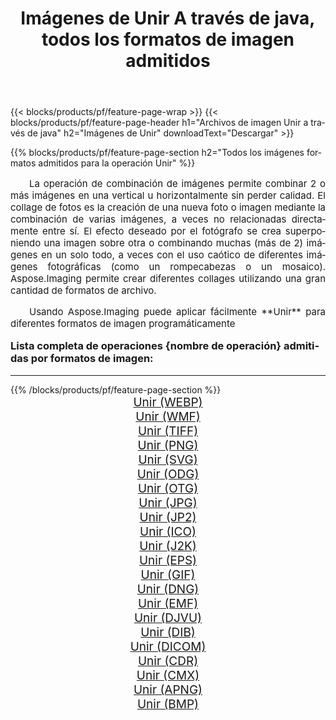 ﻿---
title: Imágenes de Unir A través de java, todos los formatos de imagen admitidos 
weight: 3920
url: /es/java/merge/ 
lang: es
langdirlevel: 2
locales: zh-hans,ja,it,ru,de,es,fr,nl,id,lt,pl,pt,vi,tr,ko,zh-hant,ar,hi,th,sv,cs,uk,he
description: Usando Aspose.Imaging puede fácilmente Unir imágenes a través de java
---

{{< blocks/products/pf/feature-page-wrap >}}
{{< blocks/products/pf/feature-page-header h1="Archivos de imagen Unir a través de java" h2="Imágenes de Unir" downloadText="Descargar" >}}


{{% blocks/products/pf/feature-page-section  h2="Todos los imágenes formatos admitidos para la operación Unir" %}}
<p align="justify" style="text-indent:2em;font-size:15px;">
La operación de combinación de imágenes permite combinar 2 o más imágenes en una vertical u horizontalmente sin perder calidad. El collage de fotos es la creación de una nueva foto o imagen mediante la combinación de varias imágenes, a veces no relacionadas directamente entre sí. El efecto deseado por el fotógrafo se crea superponiendo una imagen sobre otra o combinando muchas (más de 2) imágenes en un solo todo, a veces con el uso caótico de diferentes imágenes fotográficas (como un rompecabezas o un mosaico). Aspose.Imaging permite crear diferentes collages utilizando una gran cantidad de formatos de archivo.
</p>
<p align="justify" style="text-indent:2em;font-size:15px;">
Usando Aspose.Imaging puede aplicar fácilmente **Unir** para diferentes formatos de imagen programáticamente
</p>
<h3 style="margin-top:16px;">
Lista completa de operaciones {nombre de operación} admitidas por formatos de imagen:
</h3>
<hr/>
{{% /blocks/products/pf/feature-page-section %}}
<div class="container-fluid productfamilypage bg-gray">
    <div class="convertypes bg-gray agp-content section">
        <div class="container">
		<div class="row other-converters" style="gap: 10px;font-size: 19px;text-align:center;">
		    <div class='col-md-3 other-converter remove-lp remove-rp'><a href="/imaging/es/java/merge/webp/" style="padding:15px;">Unir (WEBP)</a></div><div class='col-md-3 other-converter remove-lp remove-rp'><a href="/imaging/es/java/merge/wmf/" style="padding:15px;">Unir (WMF)</a></div><div class='col-md-3 other-converter remove-lp remove-rp'><a href="/imaging/es/java/merge/tiff/" style="padding:15px;">Unir (TIFF)</a></div><div class='col-md-3 other-converter remove-lp remove-rp'><a href="/imaging/es/java/merge/png/" style="padding:15px;">Unir (PNG)</a></div><div class='col-md-3 other-converter remove-lp remove-rp'><a href="/imaging/es/java/merge/svg/" style="padding:15px;">Unir (SVG)</a></div><div class='col-md-3 other-converter remove-lp remove-rp'><a href="/imaging/es/java/merge/odg/" style="padding:15px;">Unir (ODG)</a></div><div class='col-md-3 other-converter remove-lp remove-rp'><a href="/imaging/es/java/merge/otg/" style="padding:15px;">Unir (OTG)</a></div><div class='col-md-3 other-converter remove-lp remove-rp'><a href="/imaging/es/java/merge/jpg/" style="padding:15px;">Unir (JPG)</a></div><div class='col-md-3 other-converter remove-lp remove-rp'><a href="/imaging/es/java/merge/jp2/" style="padding:15px;">Unir (JP2)</a></div><div class='col-md-3 other-converter remove-lp remove-rp'><a href="/imaging/es/java/merge/ico/" style="padding:15px;">Unir (ICO)</a></div><div class='col-md-3 other-converter remove-lp remove-rp'><a href="/imaging/es/java/merge/j2k/" style="padding:15px;">Unir (J2K)</a></div><div class='col-md-3 other-converter remove-lp remove-rp'><a href="/imaging/es/java/merge/eps/" style="padding:15px;">Unir (EPS)</a></div><div class='col-md-3 other-converter remove-lp remove-rp'><a href="/imaging/es/java/merge/gif/" style="padding:15px;">Unir (GIF)</a></div><div class='col-md-3 other-converter remove-lp remove-rp'><a href="/imaging/es/java/merge/dng/" style="padding:15px;">Unir (DNG)</a></div><div class='col-md-3 other-converter remove-lp remove-rp'><a href="/imaging/es/java/merge/emf/" style="padding:15px;">Unir (EMF)</a></div><div class='col-md-3 other-converter remove-lp remove-rp'><a href="/imaging/es/java/merge/djvu/" style="padding:15px;">Unir (DJVU)</a></div><div class='col-md-3 other-converter remove-lp remove-rp'><a href="/imaging/es/java/merge/dib/" style="padding:15px;">Unir (DIB)</a></div><div class='col-md-3 other-converter remove-lp remove-rp'><a href="/imaging/es/java/merge/dicom/" style="padding:15px;">Unir (DICOM)</a></div><div class='col-md-3 other-converter remove-lp remove-rp'><a href="/imaging/es/java/merge/cdr/" style="padding:15px;">Unir (CDR)</a></div><div class='col-md-3 other-converter remove-lp remove-rp'><a href="/imaging/es/java/merge/cmx/" style="padding:15px;">Unir (CMX)</a></div><div class='col-md-3 other-converter remove-lp remove-rp'><a href="/imaging/es/java/merge/apng/" style="padding:15px;">Unir (APNG)</a></div><div class='col-md-3 other-converter remove-lp remove-rp'><a href="/imaging/es/java/merge/bmp/" style="padding:15px;">Unir (BMP)</a></div>
                </div>
        </div>
    </div>
</div>
<br/>
